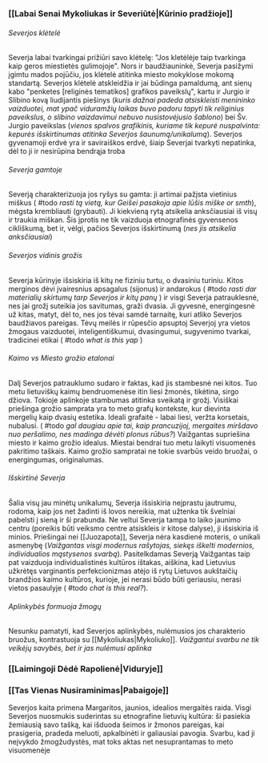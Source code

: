 ### [[Labai Senai Mykoliukas ir Severiūtė|Kūrinio pradžioje]]

###### *Severjos klėtelė*
Severja labai tvarkingai prižiūri savo klėtelę: "Jos kletėlėje taip tvarkinga kaip geros miestietės gulimojoje". Nors ir baudžiauninkė, Severja pasižymi įgimtu mados pojūčiu, jos klėtelė atitinka miesto mokyklose mokomą standartą. Severjos klėtelė atskleidžia ir jai būdinga pamaldumą, ant sienų kabo "penketes \[religinės tematikos] grafikos paveikslų", kartu ir Jurgio ir Slibino kovą liudijantis piešinys (*kuris dažnai padeda atsiskleisti menininko vaizduotei, mat ypač viduramžių laikas buvo padoru tapyti tik religinius paveikslus, o slibino vaizdavimui nebuvo nusistovėjusio šablono*) bei Šv. Jurgio paveikslas (*vienos spalvos grafikinis, kuriame tik kepurė nuspalvinta: kepurės išskirtinumas atitinka Severjos šaunumą/unikalumą*). Severjos gyvenamoji erdvė yra ir saviraiškos erdvė, šiaip Severjai tvarkyti nepatinka, dėl to ji ir nesirūpina bendrąja troba

###### *Severja gamtoje*
Severją charakterizuoja jos ryšys su gamta: ji artimai pažįsta vietinius miškus ( #todo *rasti tą vietą, kur Geišei pasakoja apie lūšis miške or smth*), mėgsta krembliauti (grybauti). Ji kiekvieną rytą atsikelia anksčiausiai iš visų ir traukia miškan. Šis įprotis ne tik vaizduoja etnografinės gyvensenos cikliškumą, bet ir, vėlgi, pačios Severjos išskirtinumą (*nes jis atsikelia anksčiausiai*)

###### *Severjos vidinis grožis*
Severja kūrinyje išsiskiria iš kitų ne fiziniu turtu, o dvasiniu turiniu. Kitos merginos dėvi įvairesnius apsagalus (sijonus) ir andarokus ( #todo *rasti dar materialių skirtumų tarp Severjos ir kitų panų* ) ir visgi Severja patrauklesnė, nes jai grožį suteikia jos savitumas, graži dvasia. Ji gyvesnė, energingesnė už kitas, matyt, dėl to, nes jos tėvai samdė tarnaitę, kuri atliko Severjos baudžiavos pareigas. Tėvų meilės ir rūpesčio apsuptoj Severjoj yra vietos žmogaus vaizduotei, inteligentiškumui, dvasingumui, sugyvenimo tvarkai, tradicinei etikai ( #todo *what is this yap* )

###### *Kaimo vs Miesto grožio etalonai*
Dalį Severjos patrauklumo sudaro ir faktas, kad jis stambesnė nei kitos. Tuo metu lietuviškų kaimų bendruomenėse itin liesi žmonės, tikėtina, sirgo džiova. Tokioje aplinkoje stambumas atitinka sveikatą ir grožį. Visiškai priešinga grožio samprata yra to meto grafų kontekste, kur dievinta mergelių kaip dvasių estetika. Ideali grafaitė - labai liesi, veržta korsetais, nubalusi. ( #todo *gal daugiau apie tai, kaip prancuzijoj, mergaites miršdavo nuo peršalimo, nes madinga dėvėti plonus rūbus?*) Vaižgantas supriešina miesto ir kaimo grožio idealus. Miestai bendrai tuo metu laikyti visuomenės pakritimo taškais. Kaimo grožio sampratai ne tokie svarbūs veido bruožai, o energingumas, originalumas. 

###### *Išskirtinė Severja*
Šalia visų jau minėtų unikalumų, Severja išsiskiria neįprastu jautrumu, rodoma, kaip jos net žadinti iš lovos nereikia, mat užtenka tik švelniai pabelsti į sieną ir ši prabunda. Ne veltui Severja tampa to laiko jaunimo centru (poreikis būti veiksmo centre atsiskleis ir kitose dalyse), ji išsiskiria iš minios. Priešingai nei [[Juozapota]], Severja nėra kasdienė moteris, o unikali asmenybę (*Vaižgantas visgi modernus rašytojas, siekęs iškelti modernios, individualios mąstysenos svarbą*). Pasitelkdamas Severją Vaižgantas taip pat vaizduoja individualistinės kultūros ištakas, aiškina, kad Lietuvius užkrėtęs varginantis perfekcionizmas atėjo iš rytų Lietuvos aukštaičių brandžios kaimo kultūros, kurioje, jei nerasi būdo būti geriausiu, nerasi vietos pasaulyje ( #todo *chat is this real?*).

###### *Aplinkybės formuoja žmogų*
Nesunku pamatyti, kad Severjos aplinkybės, nulėmusios jos charakterio bruožus, kontrastuoja su [[Mykoliukas|Mykoliuko]]. *Vaižgantui svarbu ne tik veikėjų savybės, bet ir jas nulėmusi aplinka*


### [[Laimingoji Dėdė Rapolienė|Viduryje]]


### [[Tas Vienas Nusiraminimas|Pabaigoje]]

Severjos kaita primena Margaritos, jaunios, idealios mergaitės raida. Visgi Severjos nuosmukis suderintas su etnografine lietuvių kultūra: ši pasiekia žemiausią savo tašką, kai išduoda šeimos ir žmonos pareigas, kai prasigeria, pradeda meluoti, apkalbinėti ir galiausiai pavogia. Svarbu, kad ji neįvykdo žmogžudystės, mat toks aktas net nesuprantamas to meto visuomenėje